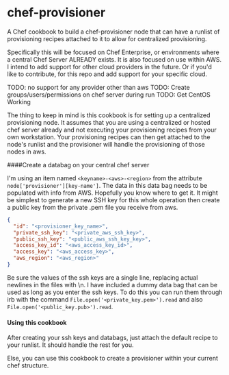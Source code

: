 # chef-provisioner
A Chef cookbook to build a chef-provisioner node that can have
a runlist of provisioning recipes attached to it to allow for
centralized provisioning.

Specifically this will be focused on Chef Enterprise, 
or environments where a central Chef Server ALREADY exists.
It is also focused on use within AWS. I intend to add support
for other cloud providers in the future. Or if you'd like to 
contribute, for this repo and add support for your specific
cloud.

TODO: no support for any provider other than aws
TODO: Create groups/users/permissions on chef server during run
TODO: Get CentOS Working

The thing to keep in mind is this cookbook is for setting up a
centralized provisioning node. It assumes that you are using a
centralized or hosted chef server already and not executing your
provisioning recipes from your own workstation. Your provisioning
recipes can then get attached to the node's runlist and the
provisioner will handle the provisioning of those nodes in aws.

####Create a databag on your central chef server

I'm using an item named `<keyname>-<aws>-<region>` from the attribute
`node['provisioner'][key-name']`. The data in this data bag needs to be
populated with info from AWS. Hopefully you know where to get it. It
might be simplest to generate a new SSH key for this whole operation
then create a public key from the private .pem file you receive from
aws.

```json
{
  "id": "<provisioner_key_name>",
  "private_ssh_key": "<private_aws_ssh_key>",
  "public_ssh_key": "<public_aws_ssh_key_key>",
  "access_key_id": "<aws_access_key_id>",
  "access_key": "<aws_access_key>",
  "aws_region": "<aws_region>"
}
```

Be sure the values of the ssh keys are a single line, replacing actual
newlines in the files with \n. I have included a dummy data bag that can be used
as long as you enter the ssh keys. To do this you can run them through irb with
the command `File.open('<private_key.pem>').read` and also
`File.open('<public_key.pub>').read`.

#### Using this cookbook

After creating your ssh keys and databags, just attach the default recipe
to your runlist. It should handle the rest for you.

Else, you can use this cookbook to create a provisioner
within your current chef structure.
